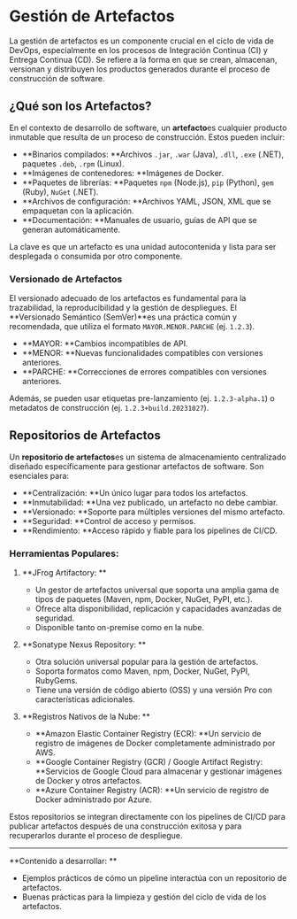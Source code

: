 # Gestión de Artefactos

La gestión de artefactos es un componente crucial en el ciclo de vida de DevOps, especialmente en los procesos de Integración Continua (CI) y Entrega Continua (CD). Se refiere a la forma en que se crean, almacenan, versionan y distribuyen los productos generados durante el proceso de construcción de software.

## ¿Qué son los Artefactos?

En el contexto de desarrollo de software, un **artefacto**es cualquier producto inmutable que resulta de un proceso de construcción. Estos pueden incluir:

*   **Binarios compilados: **Archivos `.jar`, `.war` (Java), `.dll`, `.exe` (.NET), paquetes `.deb`, `.rpm` (Linux).
*   **Imágenes de contenedores: **Imágenes de Docker.
*   **Paquetes de librerías: **Paquetes `npm` (Node.js), `pip` (Python), `gem` (Ruby), `NuGet` (.NET).
*   **Archivos de configuración: **Archivos YAML, JSON, XML que se empaquetan con la aplicación.
*   **Documentación: **Manuales de usuario, guías de API que se generan automáticamente.

La clave es que un artefacto es una unidad autocontenida y lista para ser desplegada o consumida por otro componente.

### Versionado de Artefactos

El versionado adecuado de los artefactos es fundamental para la trazabilidad, la reproducibilidad y la gestión de despliegues. El **Versionado Semántico (SemVer)**es una práctica común y recomendada, que utiliza el formato `MAYOR.MENOR.PARCHE` (ej. `1.2.3`).

*   **MAYOR: **Cambios incompatibles de API.
*   **MENOR: **Nuevas funcionalidades compatibles con versiones anteriores.
*   **PARCHE: **Correcciones de errores compatibles con versiones anteriores.

Además, se pueden usar etiquetas pre-lanzamiento (ej. `1.2.3-alpha.1`) o metadatos de construcción (ej. `1.2.3+build.20231027`).

## Repositorios de Artefactos

Un **repositorio de artefactos**es un sistema de almacenamiento centralizado diseñado específicamente para gestionar artefactos de software. Son esenciales para:

*   **Centralización: **Un único lugar para todos los artefactos.
*   **Inmutabilidad: **Una vez publicado, un artefacto no debe cambiar.
*   **Versionado: **Soporte para múltiples versiones del mismo artefacto.
*   **Seguridad: **Control de acceso y permisos.
*   **Rendimiento: **Acceso rápido y fiable para los pipelines de CI/CD.

### Herramientas Populares:

1. **JFrog Artifactory: **
    *   Un gestor de artefactos universal que soporta una amplia gama de tipos de paquetes (Maven, npm, Docker, NuGet, PyPI, etc.).
    *   Ofrece alta disponibilidad, replicación y capacidades avanzadas de seguridad.
    *   Disponible tanto on-premise como en la nube.

2. **Sonatype Nexus Repository: **
    *   Otra solución universal popular para la gestión de artefactos.
    *   Soporta formatos como Maven, npm, Docker, NuGet, PyPI, RubyGems.
    *   Tiene una versión de código abierto (OSS) y una versión Pro con características adicionales.

3. **Registros Nativos de la Nube: **
    *   **Amazon Elastic Container Registry (ECR): **Un servicio de registro de imágenes de Docker completamente administrado por AWS.
    *   **Google Container Registry (GCR) / Google Artifact Registry: **Servicios de Google Cloud para almacenar y gestionar imágenes de Docker y otros artefactos.
    *   **Azure Container Registry (ACR): **Un servicio de registro de Docker administrado por Azure.

Estos repositorios se integran directamente con los pipelines de CI/CD para publicar artefactos después de una construcción exitosa y para recuperarlos durante el proceso de despliegue.

---

**Contenido a desarrollar: **

*   Ejemplos prácticos de cómo un pipeline interactúa con un repositorio de artefactos.
*   Buenas prácticas para la limpieza y gestión del ciclo de vida de los artefactos.